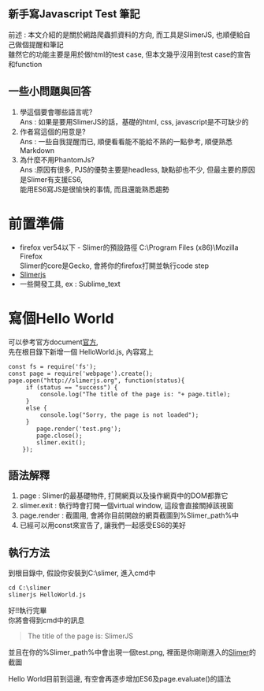 ## 新手寫Javascript Test 筆記

前述 : 本文介紹的是關於網路爬蟲抓資料的方向, 而工具是SlimerJS, 也順便給自己做個提醒和筆記  
雖然它的功能主要是用於做html的test case, 但本文幾乎沒用到test case的宣告和function

## 一些小問題與回答
1. 學這個要會哪些語言呢?  
Ans : 如果是要用SlimerJS的話，基礎的html, css, javascript是不可缺少的
2. 作者寫這個的用意是?  
Ans : 一些自我提醒而已, 順便看看能不能給不熟的一點參考, 順便熟悉Markdown
3. 為什麼不用PhantomJs?  
Ans :原因有很多, PJS的優勢主要是headless, 缺點卻也不少, 但最主要的原因是Slimer有支援ES6,   
能用ES6寫JS是很愉快的事情, 而且還能熟悉趨勢

前置準備
=======
* firefox ver54以下 - Slimer的預設路徑 C:\Program Files (x86)\Mozilla Firefox  
Slimer的core是Gecko, 會將你的firefox打開並執行code step
* [Slimerjs](https://slimerjs.org/download.html/)
* 一些開發工具, ex : Sublime_text

寫個Hello World
===============
可以參考官方document[官方](https://docs.slimerjs.org/current/quick-start.html/),   
先在根目錄下新增一個
HelloWorld.js, 內容寫上
```
const fs = require('fs');
const page = require('webpage').create();
page.open("http://slimerjs.org", function(status){
     if (status == "success") {
         console.log("The title of the page is: "+ page.title);
     }
     else {
         console.log("Sorry, the page is not loaded");
     }
     	page.render('test.png');
		page.close();
		slimer.exit();
	});
```
## 語法解釋
1. page : Slimer的最基礎物件, 打開網頁以及操作網頁中的DOM都靠它
2. slimer.exit : 執行時會打開一個virtual window, 這段會直接關掉該視窗
3. page.render : 截圖用, 會將你目前開啟的網頁截圖到%Slimer_path%中
4. 已經可以用const來宣告了, 讓我們一起感受ES6的美好 

## 執行方法
到根目錄中, 假設你安裝到C:\slimer, 進入cmd中
```
cd C:\slimer
slimerjs HelloWorld.js
``` 
好!!執行完畢  
你將會得到cmd中的訊息
> The title of the page is: SlimerJS

並且在你的%Slimer_path%中會出現一個test.png, 裡面是你剛剛進入的[Slimer](http://slimerjs.org)的截圖  

Hello World目前到這邊, 有空會再逐步增加ES6及page.evaluate()的語法



